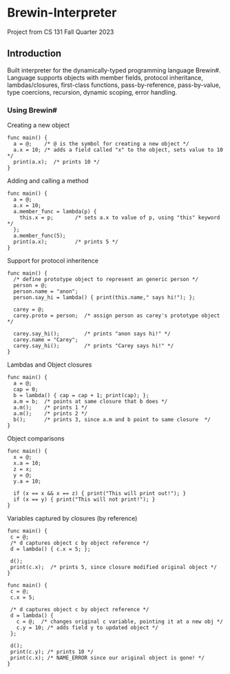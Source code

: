# Brewin-Interpreter

Project from CS 131 Fall Quarter 2023

## Introduction

Built interpreter for the dynamically-typed programming language Brewin#. Language supports objects with member fields, protocol inheritance, lambdas/closures, first-class functions, pass-by-reference, pass-by-value, type coercions, recursion, dynamic scoping, error handling.

### Using Brewin#

Creating a new object
```
func main() {
  a = @;    /* @ is the symbol for creating a new object */
  a.x = 10; /* adds a field called "x" to the object, sets value to 10 */
  print(a.x);  /* prints 10 */
}
```

Adding and calling a method
```
func main() {
  a = @;
  a.x = 10;
  a.member_func = lambda(p) { 
    this.x = p;       /* sets a.x to value of p, using "this" keyword */
  };
  a.member_func(5);
  print(a.x);         /* prints 5 */
}

```

Support for protocol inheritence
```
func main() {
  /* define prototype object to represent an generic person */
  person = @;
  person.name = "anon";
  person.say_hi = lambda() { print(this.name," says hi!"); };

  carey = @;
  carey.proto = person;  /* assign person as carey's prototype object */

  carey.say_hi();        /* prints "anon says hi!" */
  carey.name = "Carey";
  carey.say_hi();        /* prints "Carey says hi!" */
}
```

Lambdas and Object closures
```
func main() {
  a = @;
  cap = 0;
  b = lambda() { cap = cap + 1; print(cap); };
  a.m = b;  /* points at same closure that b does */
  a.m();    /* prints 1 */
  a.m();    /* prints 2 */
  b();      /* prints 3, since a.m and b point to same closure  */
}
```

Object comparisons
```
func main() {
  x = @;
  x.a = 10;
  z = x;
  y = @;
  y.a = 10;

  if (x == x && x == z) { print("This will print out!"); }
  if (x == y) { print("This will not print!"); }
}
```

Variables captured by closures (by reference)
```
func main() {
 c = @;
 /* d captures object c by object reference */ 
 d = lambda() { c.x = 5; };

 d();  
 print(c.x);  /* prints 5, since closure modified original object */
}
```
```
func main() {
 c = @;
 c.x = 5;

 /* d captures object c by object reference */
 d = lambda() {
   c = @;  /* changes original c variable, pointing it at a new obj */
   c.y = 10; /* adds field y to updated object */
 };

 d();
 print(c.y); /* prints 10 */
 print(c.x); /* NAME_ERROR since our original object is gone! */
}
```



